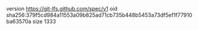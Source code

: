 version https://git-lfs.github.com/spec/v1
oid sha256:379f5cd984a11553a09b825ad71cb735b448b5453a73df5ef1f77910ba63570a
size 1333
